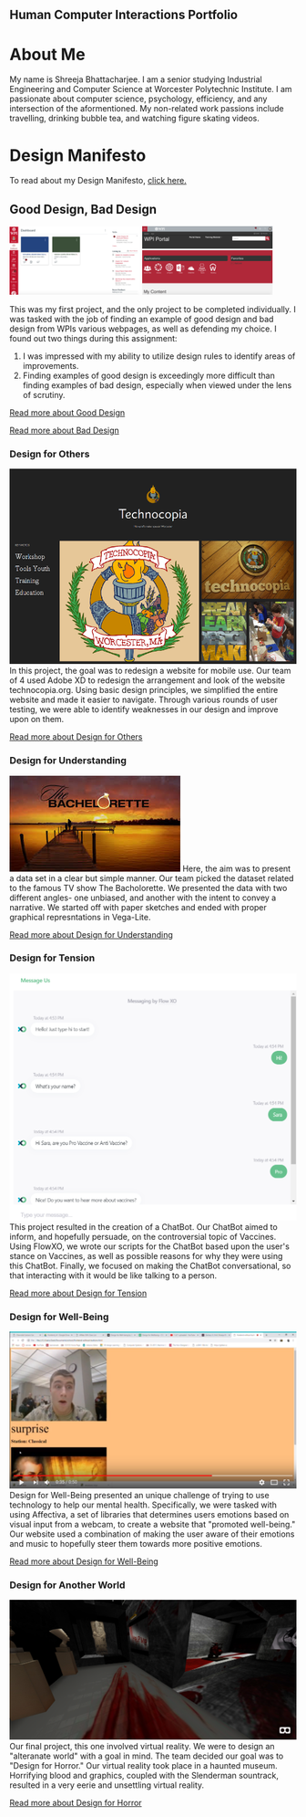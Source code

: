 ## Human Computer Interactions Portfolio

# About Me

My name is Shreeja Bhattacharjee. I am a senior studying Industrial Engineering and Computer Science at Worcester Polytechnic Institute. I am passionate about computer science, psychology, efficiency, and any intersection of the aformentioned. My non-related work passions include travelling, drinking bubble tea, and watching figure skating videos. 


# Design Manifesto

To read about my Design Manifesto, [click here.](https://medium.com/@bhattacharjee.shreeja_7950/design-manifesto-cd1d3741dc89)


## Good Design, Bad Design
<p float="center">
  <img src = "/gooddesign.png" width = "229" />
  <img src = "/baddesign.png" width = "229" />
</p>

This was my first project, and the only project to be completed individually. I was tasked with the job of finding an example of good design and bad design from WPIs various webpages, as well as defending my choice. I found out two things during this assignment: 
1) I was impressed with my ability to utilize design rules to identify areas of improvements.
2) Finding examples of good design is exceedingly more difficult than finding examples of bad design, especially when viewed under the lens of scrutiny.

[Read more about Good Design](https://medium.com/@bhattacharjee.shreeja_7950/good-design-ce34e416f48e)

[Read more about Bad Design](https://medium.com/@bhattacharjee.shreeja_7950/bad-design-f87e80ddecef)


### Design for Others
<img src = "/technocopia.png">
In this project, the goal was to redesign a website for mobile use. Our team of 4 used Adobe XD to redesign the arrangement and look of the website technocopia.org. Using basic design principles, we simplified the entire website and made it easier to navigate. Through various rounds of user testing, we were able to identify weaknesses in our design and improve upon on them.

[Read more about Design for Others](https://medium.com/@jiangpercy/group-19-design-reflection-28ed3236d0a6)


### Design for Understanding
<img src = "/bachelor.jpg">
Here, the aim was to present a data set in a clear but simple manner. Our team picked the dataset related to the famous TV show The Bacholorette. We presented the data with two different angles- one unbiased, and another with the intent to convey a narrative. We started off with paper sketches and ended with proper graphical represntations in Vega-Lite.


[Read more about Design for Understanding](https://medium.com/@bhattacharjee.shreeja_7950/design-for-understanding-81de5fd6c5a8)


### Design for Tension
<img src = "/flowphoto.png">
This project resulted in the creation of a ChatBot. Our ChatBot aimed to inform, and hopefully persuade, on the controversial topic of Vaccines. Using FlowXO, we wrote our scripts for the ChatBot based upon the user's stance on Vaccines, as well as possible reasons for why they were using this ChatBot. Finally, we focused on making the ChatBot conversational, so that interacting with it would be like talking to a person.

[Read more about Design for Tension](https://medium.com/@bhattacharjee.shreeja_7950/design-for-tension-b77fec66feca)


### Design for Well-Being
<img src = "/surprise.png">
Design for Well-Being presented an unique challenge of trying to use technology to help our mental health. Specifically, we were tasked with using Affectiva, a set of libraries that determines users emotions based on visual input from a webcam, to create a website that "promoted well-being." Our website used a combination of making the user aware of their emotions and music to hopefully steer them towards more positive emotions.

[Read more about Design for Well-Being](https://medium.com/@bhattacharjee.shreeja_7950/design-for-well-being-4064d31ba535)


### Design for Another World
<img src = "/horror.PNG">
Our final project, this one involved virtual reality. We were to design an "alteranate world" with a goal in mind. The team decided our goal was to "Design for Horror." Our virtual reality took place in a haunted museum. Horrifying blood and graphics, coupled with the Slenderman sountrack, resulted in a very eerie and unsettling virtual reality.

[Read more about Design for Horror](https://medium.com/@kendog95/design-for-another-world-af091294189d)


